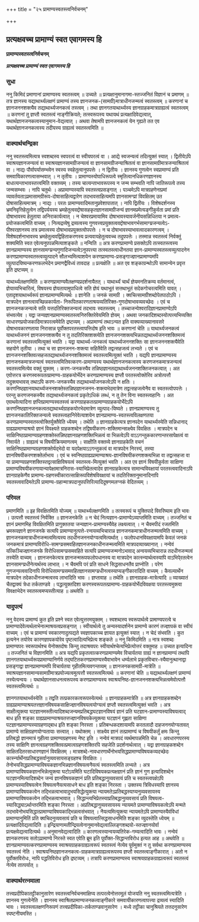 +++
title = "२५ प्रामाण्यस्वतस्त्वनिर्वचनम्"

+++


## प्रत्यक्षवच्च प्रामाण्यं स्वत एवागमस्य हि

**प्रामाण्यस्वतस्त्वनिर्वचनम्**

***प्रत्यक्षवच्च प्रामाण्यं स्वत एवागमस्य हि***

### **सुधा**

ननु किमिदं प्रमाणानां प्रामाण्यस्य स्वतस्त्वम् ॥ उच्यते ॥ प्रत्यक्षानुमानागमा-स्तज्जनितं विज्ञानं च प्रमाणम् ॥ तत्र ज्ञानस्य यद्याथार्थ्यलक्षणं प्रामाण्यं तस्य ज्ञानजनक-(सामग्री)मात्राधीनजन्मत्वं स्वतस्त्वम् ॥ करणानां च ज्ञानजननशक्त्यैव तद्याथार्थ्यजनकत्वं तस्त्वम् । तथा ज्ञानगतयाथार्थ्यस्य ज्ञानग्राहकमात्रग्राह्यत्वं स्वतस्त्वम् ॥ करणनां तु ज्ञप्तौ स्वतस्त्वं नाङ्गीक्रियते; तत्स्वरूपस्य यथायथं प्रत्यक्षादिवेद्यत्वात्, यथार्थज्ञानजनकत्वस्यानुमान-वेद्यत्वात् । अथवा तेषामपि ज्ञानजनकत्वं येन गृह्यते तत एव यथार्थज्ञानजनकत्वस्य तदीयस्य ग्राह्यत्वं स्वतस्त्वमिति ॥

### **वाक्यार्थचन्द्रिका**

ननु स्वतस्त्वमित्यत्र स्वशब्दस्य स्वपरत्वं वा स्वीयपरत्वं वा । आद्ये स्वजन्यत्वं तदित्युक्तं स्यात् । द्वितीयेऽपि स्वाश्रयज्ञानजन्यत्वं वा स्वाश्रयज्ञानसामग्रीजन्यत्वं वा ज्ञानसामग्रीजन्याश्रितत्वं वा ज्ञानसामग्रीमात्रजन्याश्रितत्वं वा । नाद्यः पौर्वापर्यासम्भवेन स्वस्य स्वहेतुत्वानुपपत्तेः । न द्वितीयः । ज्ञानस्य गुणत्वेन स्वप्रामाण्यं प्रति समवायिकारणत्वासम्भवात् । न तृतीयः । प्रामाण्यस्योपाधिरूपत्वे स्मृतित्वानधिकरणज्ञानस्य बाधात्यन्ताभावस्तत्त्वमिति वक्तव्यम् । तस्य चात्यन्ताभावरूपस्य न जन्म सम्भवति नापि जातिरूपत्वे तस्य जन्मसम्भवः । नापि चतुर्थः । अप्रामाण्यस्यापि स्वतस्त्वप्रसङ्गात् । पञ्चमेऽपि मात्रग्रहणेनाप्रमां व्यावर्तयताऽप्रमासामग्रीरूप-दोषासाहित्यद्वारेण तदभावसाहित्यमपि ज्ञानसामग्य्रां विवक्षितम् उत दोषासाहित्यमात्रम् । नाद्यः । परतः प्रामाण्यवादिमतानुप्रवेशापातात् । नापि द्वितीयः । विशेषदर्शनस्य भ्रमनिवृत्तिहेतुत्वेन तद्विपर्ययस्य भ्रमहेतुत्ववद्दोषासहकृतज्ञानसामग्रीजन्यं ज्ञानमप्रमेत्यङ्गीकुर्वता प्रमां प्रति दोषाभावस्य हेतुताया अनिराकार्यत्वात् । न चेश्वरप्रमायामिव दोषाभावस्यावर्जनीयसन्निधितया न प्रमात्व-प्रयोजकत्वमिति वाच्यम् । नित्यद्रव्येषु द्रव्यत्वस्य गुणवत्त्वप्रयुक्तत्ववद्दोषाभावगर्भसामाग्य्रजन्यत्वेऽ-पीश्वरज्ञानस्य तत्र प्रमात्वस्य दोषाभावप्रयुक्तत्वोपपत्तेः । न च दोषाभावस्याभावत्वादकारणत्वम् । विशेषदर्शनाभावस्य भ्रमहेतुत्ववद्विहिताकरणस्य प्रत्यवायहेतुत्ववच्च तदुपपत्तेः । तस्मान्न स्वतस्त्वं निर्वक्तुं शक्यमिति स्वत एवेत्यनुपपन्नमित्याशङ्कते ॥ नन्विति ॥ अत्र करणप्रामाण्ये प्रसक्तेऽपि तत्स्वतस्त्वस्य ज्ञानप्रामाण्यस्य ज्ञानसामग्य्रन्यगुणादिजन्यत्वेऽनुपपत्त्या तत्स्वतस्त्वाधीनतया ज्ञान-प्रामाण्यस्वतस्त्वव्युत्पादनेन करणप्रामाण्यस्वतस्त्वव्युत्पादने सौलभ्यमित्याशयेन करणप्रामाण्य-प्रसङ्गाज्ज्ञानप्रामाण्यमपि व्युत्पादयिष्यन्करणफलभेदेन प्रमाणद्वैविध्यं तावदाह ॥ प्रत्यक्षेति ॥ अत एव शङ्काग्रन्थोऽपि सामान्येन प्रवृत्त इति द्रष्टव्यम् ॥

याथार्थ्यलक्षणमिति ॥ करणप्रामाण्यवैलक्षण्यप्रदर्शनायैतत् । याथार्थ्यं चार्थं ज्ञेयमनतिक्रम्य वर्तमानत्वं, ज्ञेयाव्यभिचारित्वं, विषयस्य ज्ञेयतायामुपाधित्वे सति ज्ञेयं यथाभूतं सत्तथाभूतं सदेकगोचरत्वमिति यावत् । एतादृशयाथार्थ्यरूपं ज्ञानप्रामाण्यमित्यर्थः ॥ ज्ञानेति ॥ जनकं सामग्री । क्वचित्सामग्रीशब्दोपेतपाठोऽपि । मात्रपदेन ज्ञानत्वावच्छिन्नकार्यता- निरूपितकारणताश्रयव्यतिरिक्त-गुणदोषाभावव्यवच्छेदः । एवं च ज्ञानजनकजन्यत्वे सति यत्तदतिरिक्तजन्यत्वं तदभावः स्वतस्त्वम् । तच्चाजन्येश्वरादिज्ञानप्रामाण्येऽपि संभवत्येव । यद्वा जन्यज्ञानप्रामाण्यस्वतस्त्वनिरुक्तिरेवेयमिति ज्ञेयम् । अथवा जनकादिशब्दस्योत्पत्त्यभिव्यक्ति साधारणप्रयोजकादिमात्रपरत्वमेवेति द्रष्टव्यम् । अप्रामाण्यं तथाऽन्यत इति वाक्यव्याख्यानावसरे दोषाभावकारणताया निरासान्न पूर्वोक्तपरतस्त्वापत्तिदोष इति भावः ॥ करणानां चेति ॥ याथार्थ्यजनकत्वं याथार्थ्यजननं ज्ञानजननशक्त्यैव न तु तदतिरिक्तशक्त्येति ज्ञानजननशक्त्यभिन्नतद्याथार्थ्यजननशक्तिमत्त्वं करणानां स्वतस्त्वमित्युक्तं भवति । यद्वा याथार्थ्य-जनकत्वं याथार्थ्यजननशक्तिः सा ज्ञानजननशक्त्यैवेति सहयोगे तृतीया । तथा च सा ज्ञानजनन-शक्त्या सहितैवेति तद्वत्सहजत्वं लभ्यते । एवं च ज्ञानजननशक्तिवत्सहजतद्याथार्थ्यजननशक्तिमत्त्वं स्वतस्त्वमित्युक्तं भवति । यद्यपि ज्ञानप्रामाण्यस्य ज्ञानजनकमात्रजन्यत्वं स्वतस्त्वमितिवत्करण-प्रामाण्यस्य यथार्थज्ञानजनकत्वस्य करणजनकमात्रजन्यत्वं स्वतस्त्वमित्येव वक्तुं युक्तम् । करण-जनकस्यैव तन्निष्ठज्ञानतद्याथार्थ्यजननशक्तिजनकत्वात् । अत एवोत्तरत्र करणस्वरूपतत्प्रामाण्य-ग्राहकयोर्भेदेन करणप्रामाण्यस्य ज्ञप्तौ परतस्त्वोक्तेरिव अत्रोत्पत्तौ तदुक्त्यभावस् तथाऽपि करण-जनकस्यैव तद्याथार्थ्याजनकत्वेऽपि न क्षतिः । करणनिष्ठज्ञानयाथार्थ्यजननशक्तेस्तन्निष्ठज्ञानजनन-शक्त्यभेदमात्रेण तद्वत्सहजत्वेनैव वा स्वतस्त्वोपपत्तेः । परन्तु करणजनकस्यैव तद्याथार्थ्यजनकत्वं प्रकृतेऽधिकं लब्धं, न तु तेन विना स्वतस्त्वहानिः । अत एवाथवेत्यादिना ज्ञप्तिप्रामाण्यस्वतस्त्वं करणग्राहकतत्प्रामाण्यग्राहकयोर्भेदेऽपि करणनिष्ठज्ञानजनकत्वतद्याथार्थ्यग्राहकयोरभेदमात्रेण व्युत्पाद-यिष्यते । ज्ञानप्रामाण्यस्य तु ज्ञानजनकातिरिक्तजन्यत्वे स्वतस्त्वहानिरेवेत्याशयेन ज्ञानप्रामाण्य-स्वतस्त्वविलक्षणतया करणप्रामाण्यस्वतस्त्वोक्तिर्युक्तैवेति ध्येयम् । तथेति ॥ ज्ञानग्राहकेत्यत्र ज्ञानपदेन याथार्थ्यस्येति सन्निधानाद् ग्राह्यप्रामाण्याश्रयो ज्ञानं विवक्ष्यते ग्राहकशब्देन तद्विषयीकरण-शक्तिमान्साक्ष्येव विवक्षितः । मात्रपदेन च साक्षिनिष्ठाप्रामाण्यग्रहणशक्तेस्तन्निष्ठज्ञानग्रहणशक्तिभिन्नत्वं वा भिन्नत्वेऽपि वाऽऽगन्तुककारणान्तरसापेक्षत्वं वा निवार्यते । ग्राह्यत्वं च विषयीक्रियमाणत्वम् । साक्षीति वक्तव्ये ज्ञानग्राहकेति वचनं साक्षिनिष्ठप्रामाण्यग्रहणशक्तेर्यद्भेदो वा यदपेक्षयाऽऽगन्तुकत्वं वा मात्रपदेन निरस्यं, तस्या ज्ञानविषयीकरणशक्तेर्लाभाय । एवं च स्वनिष्ठग्राह्यप्रामाण्याश्रय-ज्ञानविषयीकरणशक्त्यभिन्ना वा तद्वत्सहजा वा या प्रामाण्यग्रहणशक्तिस्तद्वत्साक्षिविषयत्वं स्वतस्त्व-मित्युक्तं भवति । अत एव ज्ञानं विषयीकुर्वता साक्षिणा प्रामाण्यविषयीकरणायान्यापेक्षामात्रनिरास-स्याभिप्रेतत्वादेव ज्ञानग्राहकेत्यत्र सामान्यविवक्षायां परतस्त्ववादिनाऽपि ज्ञानग्राहकेणैव प्रामाण्य-ग्रहणस्वीकारात्साक्षिरूपविशेषविवक्षायां च तदतिरिक्तानुमानादिनापि स्वतस्त्ववादिमतेऽपि प्रामाण्य-ग्रहान्मात्रपदानुपपत्तिरित्यादिदूषणमलग्नकं वेदितव्यम् ।

### **परिमल**

प्रमाणमिति ॥ इह विवक्षितमिति योज्यम् ॥ याथार्थ्यलक्षणमिति ॥ तत्स्वरूपं च युक्तिपादे विवरिष्याम इति भावः । उत्पत्तौ स्वतस्त्वं निर्वक्ति ॥ ज्ञानजनकेति ॥ न चेदं नित्यज्ञान-प्रामाण्येऽव्याप्तमिति वाच्यम् । तज्जनितं च ज्ञानं प्रमाणमिह विवक्षितमिति प्रागुक्ततया जन्यज्ञान-प्रामाण्यस्यैवेह लक्ष्यत्वात् । न चैवमपीदं रजतमिति भ्रमरूपज्ञाने ज्ञानजनके सत्यपि प्रामाण्यानुत्पत्ते-रन्वयव्यभिचारान्न ज्ञानजनकमात्राधीनजन्मत्वमिति वाच्यम् । ज्ञानजनकमात्राधीनजन्मत्वमित्यस्य तदधीनजननयोग्यत्वमित्यर्थात् । फलोपधानविवक्षायामपि केवलं जनकं जनकमात्रं प्रामाण्यविरोधि-सामग्य्रसमवहितज्ञानजनकाधीनजन्मत्वमिति मात्रपदव्याख्यानात् । नन्वेवं यत्किञ्चिज्ज्ञानजनके विरोधिसामग्य्रसमवहिते सत्यपि प्रामाण्यजन्मनोऽभावाद् अन्वयव्यभिचारान्न तदधीनजन्मत्वं तस्येति वाच्यम् । ज्ञानजनकेत्यत्र ज्ञानजन्मरूपफलोपधानस्य वा मात्रपदेन कात्स्न्यार्थत्वस्यापि वाऽभिपे्रतत्वेन ज्ञानसामग्य्रधीनेत्यर्थस्य लाभात् । न चैवमपि परं प्रति साधने सिद्धसाधनतैव प्राप्नोति । परेण गुणजन्यत्ववादिनापि विरोधिसामग्य्रसमवहितज्ञानसामग्य्रधीनत्वस्याप्यङ्गीकारादिति वाच्यम् । कैवल्यार्थेन मात्रपदेन तदेकाधीनजन्मत्वस्य लाभादिति भावः । ज्ञप्तावाह ॥ तथेति ॥ ज्ञानग्राहक-मात्रेत्यादि ॥ व्याख्यातं चैतद्वाक्यं त्रेधा तर्कताण्डवे । पद्धत्युक्तदिशा करणस्वरूपतत्प्रामाण्य-ग्राहकयोर्भेदविवक्षया परतस्त्वमुक्त्वा विवक्षाभेदेन स्वतस्त्वमप्यस्तीत्याह ॥ अथवेति ॥

### **यादुपत्यं**

ननु वेदस्य प्रामाण्यं कुत इति प्रश्ने स्वत एवेत्युत्तरमयुक्तम् । स्वशब्दस्य स्वरूपार्थत्वे प्रामाण्यपरत्वे च प्रामाण्यादेवेत्यर्थलाभेनात्माश्रयत्वप्रसङ्गात् । स्वीयार्थत्वे तु अन्यस्यादर्शनेन प्रामाण्ये कारणं तज्ज्ञापकं वा स्वीयं वाच्यम् । एवं च प्रामाण्यं स्वकारणादुत्पद्यते स्वज्ञापकाच्च ज्ञायत इत्युक्तं स्यात् । न चेदं संभवति । कुत इत्यनेन तयोरेव कारणज्ञापकयोरेव पृष्टत्वादित्यभिप्रेत्य शङ्कते ॥ ननु किमिदमिति ॥ नात्र स्वशब्दः प्रामाण्यपरः स्वरूपार्थश्च येनोक्तदोषः किन्तु तदाश्रयपरः स्वीयार्थश्चेत्यभिप्रेत्योत्तरं वक्तुमाह ॥ उच्यत इत्यादिना ॥ तज्जनितं च विज्ञानमिति ॥ अत्र यद्यपि प्रकृतत्वात्करणप्रामाण्यमेव विचार्यतया ग्राह्यं न ज्ञानप्रामाण्यं तथापि ज्ञानगतयाथार्थ्यरूपप्रामाण्यानिर्णये तद्घटितकरणप्रामाण्यस्यैवाभावेन धर्म्यलाभे प्रकृतविचार-स्यैवानुत्थानाद्वा प्रसङ्गाद्वा ज्ञानप्रामाण्यमपि विचार्यतया गृहीतमित्यवगन्तव्यम् ॥ ज्ञानजनकसामग्री-मात्रेति ॥ स्वाश्रयज्ञानसामान्यसामग्रीमात्रप्रयोज्यत्वमुत्पत्तौ स्वतस्त्वमित्यर्थः ॥ करणानां चेति ॥ यद्याथार्थ्यलक्षणं प्रामाण्यं तस्येत्यन्वयः । यथार्थज्ञानसाधनत्वरूपस्य करणप्रामाण्यस्य स्वाश्रयनिष्ठ-ज्ञानजननशक्त्यभिन्नत्वमेवोत्पत्तौ स्वतस्त्वमित्यर्थः ॥

ज्ञानगतयाथार्थ्यस्येति ॥ तद्वति तत्प्रकारकत्वरूपस्येत्यर्थः ॥ ज्ञानग्राहकमात्रेति ॥ अत्र ज्ञानग्राहकशब्देन ग्राह्यप्रामाण्याश्रयतत्तज्ञानविषयकसाक्षिज्ज्ञानविषयत्वयोग्यत्वं ज्ञप्तौ स्वतस्त्वमित्युक्तं भवति । अत्र साक्षीत्युक्त्या घटज्ञानमस्तीत्यादिशब्दजन्यमप्रतिबद्धघटज्ञानविषयं ज्ञानं प्रति घटज्ञान-प्रामाण्यस्याविषयत्वाद् बाध इति शङ्का ग्राह्यप्रामाण्याश्रयतत्तज्ज्ञानविषयकेत्युक्त्या घटज्ञानं गृह्णता साक्षिणा पटज्ञानप्रामाण्यस्याग्रहणाद्बाध इति शङ्का निरस्ता । प्रतिबन्धकदशायामपि करतलादौ दाहजननयोग्यतावत् प्रामाण्ये साक्षिग्रहणयोग्यतायाः सत्त्वात् । यथोक्तम् । साक्ष्येव ज्ञानं तत्प्रामाण्यं च विषयीकर्तुं क्षमः किन्तु प्रतिबद्धो ज्ञानमात्रं गृहीत्वा प्रामाण्यग्रहणस्य नेष्ट इति । नन्वेवं मात्रपदं व्यर्थमापन्नमिति चेन्न । अवधारणपरस्य तस्य साक्षिणि ज्ञानत्वग्रहणशक्तिवत्प्रमात्वग्रहणशक्तिरपि सहजेति प्रदर्शनार्थत्वात् । यद्वा ज्ञानग्राहकशब्देन साक्षितदितरसाधारणज्ञानं विवक्षितम् । मात्रशब्दे-नावधारणार्थेनोभयसिद्धप्रामाण्यविषयकव्यदच्छेदः कार्स्न्यार्थेनाप्रतिबद्धसर्वानुव्यवसायसङ्ग्रहश्च विवक्षितः । तेनोभयसिद्धप्रामाण्याविषयकज्ञानभिन्नज्ञानविषयत्वनैयत्यं स्वतस्त्वमिति लभ्यते । अत्र प्रामाण्याविषयकज्ञानभिन्नेत्युक्त्या घटोऽयमिति घटादिविषयकप्रत्यक्षज्ञानं प्रति ज्ञानं गुण इत्यादिशब्देन घटज्ञानमित्यादिशब्देन जन्यं ज्ञानविषयकज्ञानं प्रति प्रतिबद्धानुव्यवसायं प्रति च स्वतस्त्वपक्षेऽपि प्रामाण्यस्याविषयत्वेन विषयत्वनैयत्यसाधने बाध इति शङ्का निरस्ता । उक्तस्य त्रिविधस्यापि ज्ञानस्य प्रामाण्याविषयकत्वेन तद्भिन्नत्वाभावादुभयसिद्धेत्युक्त्या न्यायमतेऽप्रतिबद्धस्याप्यनुव्यवसायस्य प्रामाण्याविषयकत्वेन तद्भिन्नत्वाभावात् । सिद्धान्त्यभिप्रेतस्याप्रतिबद्धानुव्यवसायं प्रति विषयत्व-स्यासिद्ध्याऽर्थान्तरमिति शङ्का निरस्ता । अप्रतिबद्धानुव्यवसायस्य न्यायमते प्रामाण्याविषयकत्वेऽपि मन्मते तदभावेनोभयसिद्धात्प्रामाण्याविषयकाद्भिन्नत्वसंभवात् । नैयत्यमित्युक्त्या न्यायमतेऽपि प्रामाण्यस्यैवंविधां प्रामाण्यानुमितिं प्रति क्वचिदनुव्यवसायं प्रति च विषयत्वात्सिद्धसाधनमिति शङ्का व्युदस्तेति ध्येयम् ॥ प्रत्यक्षादिवेद्यत्वादिति ॥ इन्द्रियाणामतीन्द्रियत्वेनानुमानवेद्यत्वाल्लिङ्गशब्दयो-स्तज्ज्ञानयोर्वा प्रत्यक्षवेद्यत्वादित्यर्थः ॥ अनुमानवेद्यत्वादिति ॥ कारणत्वस्यान्वयव्यतिरेक-गम्यत्वादिति भावः । नन्वेवं ज्ञानकरणस्य सतोऽप्रामाण्ये निरस्ते स्वत एवेति ब्रूम इति पूर्वोक्त-सिद्धान्तविरोध इत्यत आह ॥ अथवेति ॥ ज्ञानप्रामाण्यवत्करणप्रामाण्यस्य स्वाश्रयग्राहकग्राह्यत्वरूपं स्वतस्त्वं नेत्येव पूर्वमुक्तं न तु सर्वथा करणप्रामाण्यस्य स्वतस्त्वं नेति । स्वाश्रयनिष्ठज्ञानजनकत्व-ग्राहकमात्रग्राह्यत्वरूपस्य ज्ञप्तौ स्वतस्त्वाङ्गीकारात् । अतो न पूर्वोक्तविरोधः, नापि पद्धतिविरोध इति द्रष्टव्यम् । तत्रापि करणप्रामाण्यस्य स्वाश्रयग्राहकग्राह्यत्वरूपं स्वतस्त्वं नेत्येव तात्पर्यात् ॥

### **वाक्यार्थरत्नमाला**

तत्त्वप्रदीपिकातट्टीकानुसारेण स्वतस्त्वनिर्वचनमाक्षिप्य तत्परत्वेनोत्तरमूलं योजयति ननु स्वतस्त्वमित्यत्रेति । ज्ञानस्य गुणत्वेनेति । ज्ञानस्य स्वाश्रितप्रामाण्यजनकत्वाङ्गीकारे समवायीकारणत्वापत्त्या द्रव्यत्वं स्यादिति भावः । स्वतस्त्वलक्षणनिरूपणं तत्त्वप्रदीपिका-तर्कताण्डवानुसारेण । मध्ये तट्टीका चानुश्रियते तत्तदनुसारेण स्पष्टनीयमस्ति ।



